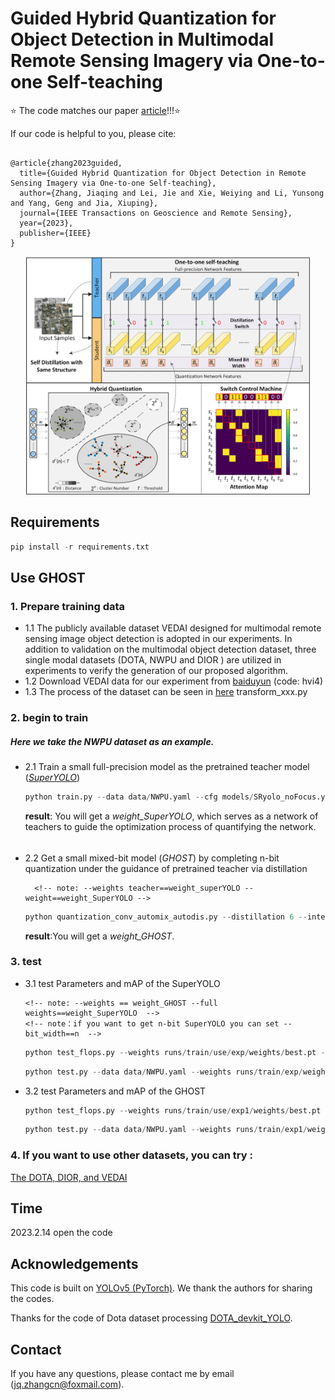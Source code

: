 # Guided Hybrid Quantization for Object Detection in Multimodal Remote Sensing Imagery via One-to-one Self-teaching
⭐ The code matches our paper [article](https://ieeexplore.ieee.org/abstract/document/10175627)!!!⭐ 


 If our code is helpful to you, please cite:
```

@article{zhang2023guided,
  title={Guided Hybrid Quantization for Object Detection in Remote Sensing Imagery via One-to-one Self-teaching},
  author={Zhang, Jiaqing and Lei, Jie and Xie, Weiying and Li, Yunsong and Yang, Geng and Jia, Xiuping},
  journal={IEEE Transactions on Geoscience and Remote Sensing},
  year={2023},
  publisher={IEEE}
}
```

<p align="center"> <img src="Fig/frame.png" width="90%"> </p>

## Requirements

```python
pip install -r requirements.txt
```

## Use GHOST

### 1. Prepare training data
- 1.1 The publicly available dataset VEDAI designed for multimodal remote sensing image object detection is adopted in our experiments. In addition to validation on the multimodal object detection dataset, three single modal datasets (DOTA, NWPU  and DIOR ) are utilized in experiments to verify the generation of our proposed algorithm.
- 1.2
  Download VEDAI data for our experiment from [baiduyun](https://pan.baidu.com/s/1L0SWi5AQA6ZK9jDIWRY7Fg) (code: hvi4)
- 1.3
  The process of the dataset can be seen in [here](https://github.com/icey-zhang/GHOST/tree/main/data) transform_xxx.py

### 2. begin to train 
##### Here we take the NWPU dataset as an example.
- 2.1 Train a small full-precision model as the pretrained teacher model ([*SuperYOLO*](https://github.com/icey-zhang/SuperYOLO))
  
  ```python
  python train.py --data data/NWPU.yaml --cfg models/SRyolo_noFocus.yaml --ch 3 --input_mode RGB --batch-size 8 --epochs 150 --train_img_size 1024 --test_img_size 512 --device 0
  ```
  
     **result**: You will get a *weight_SuperYOLO*, which serves as a network of teachers to guide the optimization process of quantifying the network.
  ######
- 2.2 Get a small mixed-bit model (*GHOST*) by completing n-bit quantization under the guidance of pretrained teacher via distillation
  
  ```
    <!-- note: --weights teacher==weight_superYOLO --weight==weight_SuperYOLO -->
  ```
  ```python
  python quantization_conv_automix_autodis.py --distillation 6 --inter_threshold 0.1 --device 0 --kd_weight 400 --epochs 150 --data data/NWPU.yaml --weights_teacher runs/train/use/exp/weights/best.pt --weights runs/train/use/exp/weights/best.pt --cfg models/SRyolo_noFocus.yaml --ch 3 --input_mode RGB --batch-size 8 --hyp data/hyp.scratch.yaml --train_img_size 1024 --test_img_size 512
  ```
    **result**:You will get a *weight_GHOST*.

### 3. test
- 3.1  test Parameters and mAP of the SuperYOLO
    ```
    <!-- note: --weights == weight_GHOST --full weights==weight_SuperYOLO  -->
    <!-- note：if you want to get n-bit SuperYOLO you can set -- bit_width==n  -->
    ```
    ```python
   python test_flops.py --weights runs/train/use/exp/weights/best.pt --full_weights runs/train/use/exp/weights/best.pt --bit_width 32 --input_mode RGB 
   ```
    ```python
    python test.py --data data/NWPU.yaml --weights runs/train/exp/weights/best.pt --batch-size 4 --device 0 --iou-thres 0.6
    ```

- 3.2 test Parameters and mAP of the GHOST
    ```python
    python test_flops.py --weights runs/train/use/exp1/weights/best.pt --full_weights runs/train/use/exp/weights/best.pt --input_mode RGB --inter-threshold 0.1
    ```
    ```python
    python test.py --data data/NWPU.yaml --weights runs/train/exp1/weights/best.pt --batch-size 4 --device 0 --iou-thres 0.6
    ```
### 4. If you want to use other datasets, you can try :

[The DOTA, DIOR, and VEDAI](https://github.com/icey-zhang/GHOST/blob/main/Fig/README.md)

## Time
2023.2.14 open the code

## Acknowledgements

This code is built on [YOLOv5 (PyTorch)](https://github.com/ultralytics/yolov5). We thank the authors for sharing the codes.

Thanks for the code of Dota dataset processing [DOTA_devkit_YOLO](https://github.com/hukaixuan19970627/DOTA_devkit_YOLO).

## Contact
If you have any questions, please contact me by email (jq.zhangcn@foxmail.com).
